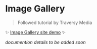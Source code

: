 # Image Gallery

> Followed tutorial by Traversy Media

✨ [Image Gallery site demo](https://www.example.com) ✨

*documention details to be added soon*
